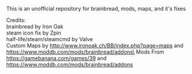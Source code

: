 This is an unofficial repository for brainbread, mods, maps, and it's fixes

Credits:\
brainbread by Iron Oak\
steam icon fix by Zpin\
half-life/steam/steamcmd by Valve\
Custom Maps by http://www.ironoak.ch/BB/index.php?page=maps and https://www.moddb.com/mods/brainbread/addons\
Mods From https://gamebanana.com/games/39 and https://www.moddb.com/mods/brainbread/addons
